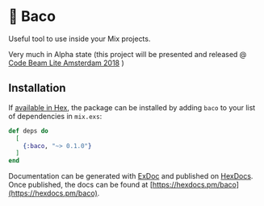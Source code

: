 # 🔧 Baco

Useful tool to use inside your Mix projects.

Very much in Alpha state (this project will be presented and released @ [Code Beam Lite Amsterdam 2018](https://codesync.global/conferences/cbl-amsterdam-2018/) )

## Installation

If [available in Hex](https://hex.pm/docs/publish), the package can be installed
by adding `baco` to your list of dependencies in `mix.exs`:

```elixir
def deps do
  [
    {:baco, "~> 0.1.0"}
  ]
end
```

Documentation can be generated with [ExDoc](https://github.com/elixir-lang/ex_doc)
and published on [HexDocs](https://hexdocs.pm). Once published, the docs can
be found at [https://hexdocs.pm/baco](https://hexdocs.pm/baco).

